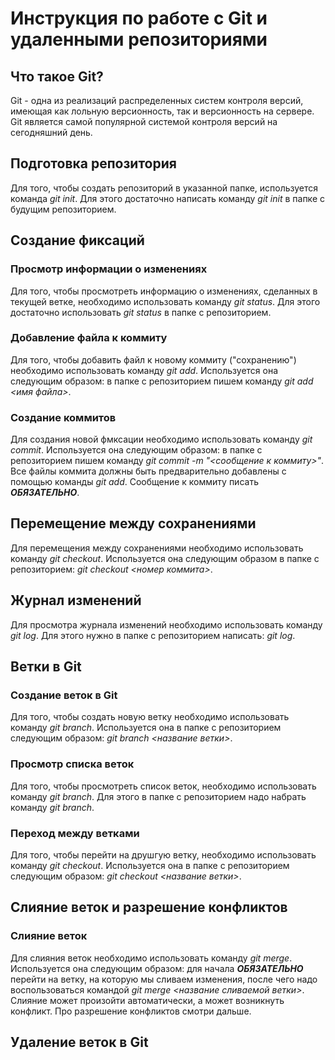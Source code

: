 # Инструкция по работе с Git и удаленными репозиториями

## Что такое Git?

Git - одна из реализаций распределенных систем контроля версий, имеющая как лольную версионность, так и версионность на сервере. Git является самой популярной системой контроля версий на сегодняшний день.

## Подготовка репозитория
Для того, чтобы создать репозиторий в указанной папке, используется команда *git init*. Для этого достаточно написать команду *git init* в папке с будущим репозиторием.

## Создание фиксаций

### Просмотр информации о изменениях

Для того, чтобы просмотреть информацию о изменениях, сделанных в текущей ветке, необходимо использовать команду *git status*. Для этого достаточно использовать *git status* в папке с репозиторием.

### Добавление файла к коммиту

Для того, чтобы добавить файл к новому коммиту ("сохранению") необходимо использовать команду *git add*. 
Используется она следующим образом: в папке с репозиторием пишем команду *git add <имя файла>*.

### Создание коммитов

Для создания новой фмксации необходимо использовать команду *git commit*. Используется она следующим образом: в папке с репозиторием пишем команду *git commit -m "<сообщение к коммиту>"*.
Все файлы коммита должны быть предварительно добавлены с помощью команды *git add*. Сообщение к коммиту писать ***ОБЯЗАТЕЛЬНО***.

## Перемещение между сохранениями
Для перемещения между сохранениями необходимо использовать команду *git checkout*. Используется она следующим образом в папке с репозиторием: *git checkout <номер коммита>*.

## Журнал изменений
Для просмотра журнала изменений необходимо использовать команду *git log*. Для этого нужно в папке с репозиторием написать: *git log*.

## Ветки в Git
### Создание веток в Git
Для того, чтобы создать новую ветку необходимо использовать команду *git branch*. Используется она в папке с репозиторием следующим образом: *git branch <название ветки>*. 
### Просмотр списка веток
Для того, чтобы просмотреть список веток, необходимо использовать команду *git branch*. Для этого в папке с репозиторием надо набрать команду *git branch*. 
### Переход между ветками
Для того, чтобы перейти на друшгую ветку, необходимо использовать команду *git checkout*. Используется она в папке с репозиторием следующим образом: *git checkout <название ветки>*.

## Слияние веток и разрешение конфликтов
### Слияние веток 
Для слияния веток необходимо использовать команду *git merge*. Используется она следующим образом: для начала ***ОБЯЗАТЕЛЬНО*** перейти на ветку, на которую мы сливаем изменения, после чего надо воспользоваться командой *git merge <название сливаемой ветки>*. Слияние может произойти автоматически, а может возникнуть конфликт. Про разрешение конфликтов смотри дальше.
## Удаление веток в Git
